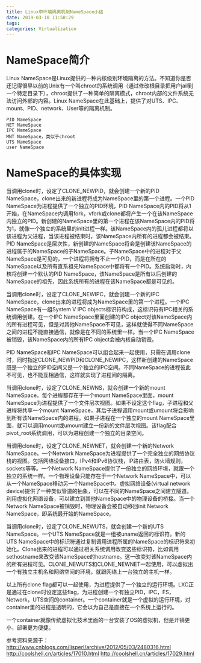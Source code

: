 ```yaml
---
title: Linux中环境隔离机制NameSpace小结
date: 2019-03-10 11:58:29
tags:
categories: Virtualization
---
```


# NameSpace简介

Linux NameSpace是Linux提供的一种内核级别环境隔离的方法。不知道你是否还记得很早以前的Unix有一个叫chroot的系统调用（通过修改根目录把用户jail到一个特定目录下），chroot提供了一种简单的隔离模式，chroot内部的文件系统无法访问外部的内容。Linux NameSpace在此基础上，提供了对UTS、IPC、mount、PID、network、User等的隔离机制。

    PID NameSpace
    NET NameSpace
    IPC NameSpace
    MNT NameSpace，类似于chroot
    UTS NameSpace
    user NameSpace

# NameSpace的具体实现

当调用clone时，设定了CLONE_NEWPID，就会创建一个新的PID NameSpace，clone出来的新进程将成为NameSpace里的第一个进程。一个PID NameSpace为进程提供了一个独立的PID环境，PID NameSpace内的PID将从1开始，在NameSpace内调用fork，vfork或clone都将产生一个在该NameSpace内独立的PID。新创建的NameSpace里的第一个进程在该NameSpace内的PID将为1，就像一个独立的系统里的init进程一样。该NameSpace内的孤儿进程都将以该进程为父进程，当该进程被结束时，该NameSpace内所有的进程都会被结束。PID NameSpace是层次性，新创建的NameSpace将会是创建该NameSpace的进程属于的NameSpace的子NameSpace。子NameSpace中的进程对于父NameSpace是可见的，一个进程将拥有不止一个PID，而是在所在的NameSpace以及所有直系祖先NameSpace中都将有一个PID。系统启动时，内核将创建一个默认的PID NameSpace，该NameSpace是所有以后创建的NameSpace的祖先，因此系统所有的进程在该NameSpace都是可见的。

当调用clone时，设定了CLONE_NEWIPC，就会创建一个新的IPC NameSpace，clone出来的进程将成为NameSpace里的第一个进程。一个IPC NameSpace有一组System V IPC objects标识符构成，这标识符有IPC相关的系统调用创建。在一个IPC NameSpace里面创建的IPC object对该NameSpace内的所有进程可见，但是对其他NameSpace不可见，这样就使得不同NameSpace之间的进程不能直接通信，就像是在不同的系统里一样。当一个IPC NameSpace被销毁，该NameSpace内的所有IPC object会被内核自动销毁。

PID NameSpace和IPC NameSpace可以组合起来一起使用，只需在调用clone时，同时指定CLONE_NEWPID和CLONE_NEWIPC，这样新创建的NameSpace既是一个独立的PID空间又是一个独立的IPC空间。不同NameSpace的进程彼此不可见，也不能互相通信，这样就实现了进程间的隔离。

当调用clone时，设定了CLONE_NEWNS，就会创建一个新的mount NameSpace。每个进程都存在于一个mount NameSpace里面，mount NameSpace为进程提供了一个文件层次视图。如果不设定这个flag，子进程和父进程将共享一个mount NameSpace，其后子进程调用mount或umount将会影响到所有该NameSpace内的进程。如果子进程在一个独立的mount NameSpace里面，就可以调用mount或umount建立一份新的文件层次视图。该flag配合pivot_root系统调用，可以为进程创建一个独立的目录空间。

当调用clone时，设定了CLONE_NEWNET，就会创建一个新的Network NameSpace。一个Network NameSpace为进程提供了一个完全独立的网络协议栈的视图。包括网络设备接口，IPv4和IPv6协议栈，IP路由表，防火墙规则，sockets等等。一个Network NameSpace提供了一份独立的网络环境，就跟一个独立的系统一样。一个物理设备只能存在于一个Network NameSpace中，可以从一个NameSpace移动另一个NameSpace中。虚拟网络设备(virtual network device)提供了一种类似管道的抽象，可以在不同的NameSpace之间建立隧道。利用虚拟化网络设备，可以建立到其他NameSpace中的物理设备的桥接。当一个Network NameSpace被销毁时，物理设备会被自动移回init Network NameSpace，即系统最开始的NameSpace。

当调用clone时，设定了CLONE_NEWUTS，就会创建一个新的UTS NameSpace。一个UTS NameSpace就是一组被uname返回的标识符。新的UTS NameSpace中的标识符通过复制调用进程所属的NameSpace的标识符来初始化。Clone出来的进程可以通过相关系统调用改变这些标识符，比如调用sethostname来改变该NameSpace的hostname。这一改变对该NameSpace内的所有进程可见。CLONE_NEWUTS和CLONE_NEWNET一起使用，可以虚拟出一个有独立主机名和网络空间的环境，就跟网络上一台独立的主机一样。

以上所有clone flag都可以一起使用，为进程提供了一个独立的运行环境。LXC正是通过在clone时设定这些flag，为进程创建一个有独立PID，IPC，FS，Network，UTS空间的container。一个container就是一个虚拟的运行环境，对container里的进程是透明的，它会以为自己是直接在一个系统上运行的。

一个container就像传统虚拟化技术里面的一台安装了OS的虚拟机，但是开销更小，部署更为便捷。

参考资料来源于：
http://www.cnblogs.com/lisperl/archive/2012/05/03/2480316.html
http://coolshell.cn/articles/17010.html
http://coolshell.cn/articles/17029.html
